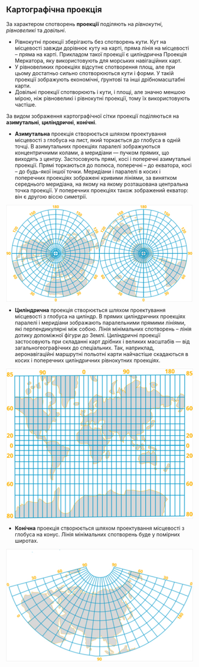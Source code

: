 Картографічна проекція
----------------------


За характером спотворень **проекції** поділяють на *рівнокутні*, *рівновеликі* та *довільні*.

* <span class="p1">Рівнокутні проекції</span> зберігають без спотворень кути. Кут на
місцевості завжди дорівнює куту на карті, пряма лінія на місцевості –
пряма на карті. Прикладом такої проекції є циліндрична Проекція
Меркатора, яку використовують для морських навігаційних карт.
* У <span class="p1">рівновеликих проекціях</span> відсутнє спотворення площ, але при
цьому достатньо сильно спотворюються кути і форми. У такій проекції
зображують економічні, ґрунтові та інші дрібномасштабні карти.
* <span class="p1">Довільні проекції</span> спотворюють і кути, і площі, але значно меншою мірою, ніж рівновеликі і рівнокутні проекції, тому їх використовують частіше.

За видом зображення картографічної сітки проекції поділяються на
**азимутальні**, **циліндричні**, **конічні**.

<ul>
<li><b>Азимутальна</b> проекція створюється шляхом проектування місцевості з глобуса на лист, який торкається до глобуса в одній точці. В азимутальних проекціях паралелі зображуються концентричними колами, а меридіани — пучком прямих, що виходять з центру. Застосовують прямі, косі і поперечні азимутальні проекції. Прямі торкаються до полюса, поперечні – до екватора, косі – до будь-якої іншої точки. Меридіани і паралелі в косих і поперечних проекціях зображені кривими лініями, за винятком середнього меридіана, на якому на якому розташована центральна точка проекції. У поперечних проекціях також зображений екватор: він є другою віссю симетрії.
</li>
</ul>

<div align="center">
<img align="center" src="azimuth.jpg"/>
</div>

<ul>
<li><b>Циліндрична</b> проекція створюється шляхом проектування місцевості
з глобуса на циліндр. В прямих циліндричних проекціях паралелі і меридіани зображають паралельними прямими лініями, які перпендикулярні між собою. Лінія мінімальних спотворень – лінія дотику допоміжної фігури до Землі. Циліндричні проекції застосовують при складанні карт дрібних і великих масштабів — від загальногеографічних до спеціальних. Так, наприклад, аеронавігаційні маршрутні польотні карти найчастіше скадаються в косих і поперечних циліндричних рівнокутних проекціях.
</li>
</ul>

<div align="center">
<img src="cylindr.jpg" style="border:1px solid #EFEFEF;"/>
</div>

<ul>
<li><b>Конічна</b> проекція створюється шляхом проектування місцевості з глобуса на конус. Лінія мінімальних спотворень буде у помірних широтах.
</li>
</ul>

<div align="center">
<img src="geog_kon1.jpg" style="border:1px solid #EFEFEF;"/>
</div>